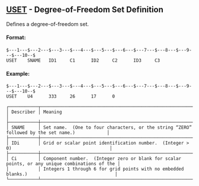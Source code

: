 ## [USET](https://nexus.hexagon.com/documentationcenter/bundle/MSC_Nastran_2022.4/page/Nastran_Combined_Book/qrg/bulktuv/TOC.USET.xhtml) - Degree-of-Freedom Set Definition

Defines a degree-of-freedom set.

#### Format:

```nastran
$---1---$---2---$---3---$---4---$---5---$---6---$---7---$---8---$---9---$---10--$
USET    SNAME   ID1     C1      ID2     C2      ID3     C3                      
```

#### Example:

```nastran
$---1---$---2---$---3---$---4---$---5---$---6---$---7---$---8---$---9---$---10--$
USET    U4      333     26      17      0                                       
```

```text
┌───────────┬────────────────────────────────────────────────────────────────────────────────────────────────┐
│ Describer │ Meaning                                                                                        │
├───────────┼────────────────────────────────────────────────────────────────────────────────────────────────┤
│ SNAME     │ Set name.  (One to four characters, or the string “ZERO” followed by the set name.)            │
├───────────┼────────────────────────────────────────────────────────────────────────────────────────────────┤
│ IDi       │ Grid or scalar point identification number.  (Integer > 0)                                     │
├───────────┼────────────────────────────────────────────────────────────────────────────────────────────────┤
│ Ci        │ Component number.  (Integer zero or blank for scalar points, or any unique combinations of the │
│           │ Integers 1 through 6 for grid points with no embedded blanks.)                                 │
└───────────┴────────────────────────────────────────────────────────────────────────────────────────────────┘
```
